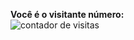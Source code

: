 
<div>
 <p align="left"><strong>Você é o visitante número: </strong><br> <img src="https://profile-counter.glitch.me/Excel-Engenharia-Estrutural/count.svg"alt="contador de visitas"></p>
</div>
